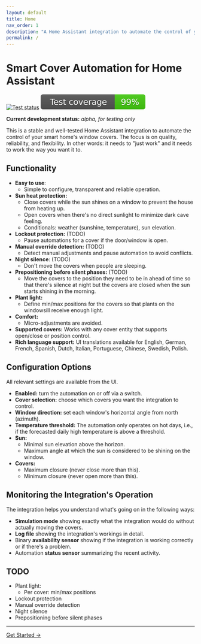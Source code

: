 ```yaml
---
layout: default
title: Home
nav_order: 1
description: "A Home Assistant integration to automate the control of your smart home's window covers with a focus is on quality, reliability, and flexibility."
permalink: /
---
```


# Smart Cover Automation for Home Assistant

[![Test status](https://github.com/helgeklein/ha-smart-cover-automation/actions/workflows/test.yml/badge.svg)](https://github.com/helgeklein/ha-smart-cover-automation/actions/workflows/test.yml)
[![Test coverage](https://raw.githubusercontent.com/helgeklein/ha-smart-cover-automation/main/.github/badges/coverage.svg)](https://github.com/helgeklein/ha-smart-cover-automation/actions/workflows/test.yml)

**Current development status:** *alpha, for testing only*

This is a stable and well-tested Home Assistant integration to automate the control of your smart home's window covers. The focus is on quality, reliability, and flexibility. In other words: it needs to "just work" and it needs to work the way you want it to.

## Functionality

- **Easy to use**:
	- Simple to configure, transparent and reliable operation.
- **Sun heat protection:**
	- Close covers while the sun shines on a window to prevent the house from heating up.
	- Open covers when there's no direct sunlight to minimize dark cave feeling.
	- Conditionals: weather (sunshine, temperature), sun elevation.
- **Lockout protection:** (TODO)
	- Pause automations for a cover if the door/window is open.
- **Manual override detection:** (TODO)
	- Detect manual adjustments and pause automation to avoid conflicts.
- **Night silence**: (TODO)
	- Don't move the covers when people are sleeping.
- **Prepositioning before silent phases:** (TODO)
	- Move the covers to the position they need to be in ahead of time so that there's silence at night but the covers are closed when the sun starts shining in the morning.
- **Plant light:**
	- Define min/max positions for the covers so that plants on the windowsill receive enough light.
- **Comfort:**
	- Micro-adjustments are avoided.
- **Supported covers:** Works with any cover entity that supports open/close or position control.
- **Rich language support:** UI translations available for English, German, French, Spanish, Dutch, Italian, Portuguese, Chinese, Swedish, Polish.

## Configuration Options

All relevant settings are available from the UI.

- **Enabled:** turn the automation on or off via a switch.
- **Cover selection:** choose which covers you want the integration to control.
- **Window direction:** set each window's horizontal angle from north (azimuth).
- **Temperature threshold:** The automation only operates on hot days, i.e., if the forecasted daily high temperature is above a threshold.
- **Sun:**
	- Minimal sun elevation above the horizon.
	- Maximum angle at which the sun is considered to be shining on the window.
- **Covers:**
	- Maximum closure (never close more than this).
	- Minimum closure (never open more than this).

## Monitoring the Integration's Operation

The integration helps you understand what's going on in the following ways:

- **Simulation mode** showing exactly what the integration would do without actually moving the covers.
- **Log file** showing the integration's workings in detail.
- Binary **availability sensor** showing if the integration is working correctly or if there's a problem.
- Automation **status sensor** summarizing the recent activity.

## TODO

- Plant light:
    - Per cover: min/max positions
- Lockout protection
- Manual override detection
- Night silence
- Prepositioning before silent phases

---

<div class="center">
  <a href="installation" class="btn">Get Started →</a>
</div>
